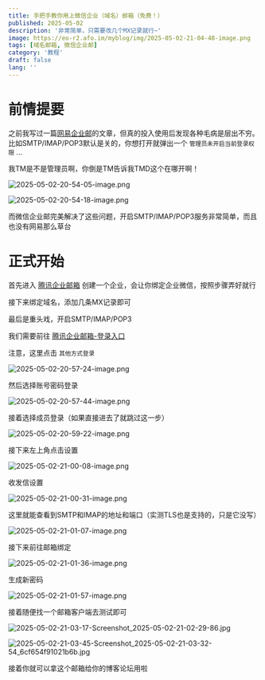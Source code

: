 ```yaml
---
title: 手把手教你用上微信企业（域名）邮箱（免费！）
published: 2025-05-02
description: '非常简单，只需要改几个MX记录就行~'
image: https://eo-r2.afo.im/myblog/img/2025-05-02-21-04-48-image.png
tags: [域名邮箱, 微信企业邮]
category: '教程'
draft: false 
lang: ''
---
```


# 前情提要

之前我写过一篇[网易企业邮](/posts/163-free-domain-email/)的文章，但真的投入使用后发现各种毛病是层出不穷。比如SMTP/IMAP/POP3默认是关的，你想打开就弹出一个 `管理员未开启当前登录权限` ...

我TM是不是管理员啊，你倒是TM告诉我TMD这个在哪开啊！

![2025-05-02-20-54-05-image.png](https://eo-r2.afo.im/myblog/img/2025-05-02-20-54-05-image.png)

![2025-05-02-20-54-18-image.png](https://eo-r2.afo.im/myblog/img/2025-05-02-20-54-18-image.png)

而微信企业邮完美解决了这些问题，开启SMTP/IMAP/POP3服务非常简单，而且也没有网易那么草台

# 正式开始

首先进入 [腾讯企业邮箱](https://work.weixin.qq.com/mail/) 创建一个企业，会让你绑定企业微信，按照步骤弄好就行

接下来绑定域名，添加几条MX记录即可

最后是重头戏，开启SMTP/IMAP/POP3

我们需要前往 [腾讯企业邮箱-登录入口](https://exmail.qq.com/login)

注意，这里点击 `其他方式登录`

![2025-05-02-20-57-24-image.png](https://eo-r2.afo.im/myblog/img/2025-05-02-20-57-24-image.png)

然后选择账号密码登录

![2025-05-02-20-57-44-image.png](https://eo-r2.afo.im/myblog/img/2025-05-02-20-57-44-image.png)

接着选择成员登录（如果直接进去了就跳过这一步）

![2025-05-02-20-59-22-image.png](https://eo-r2.afo.im/myblog/img/2025-05-02-20-59-22-image.png)

接下来左上角点击设置

![2025-05-02-21-00-08-image.png](https://eo-r2.afo.im/myblog/img/2025-05-02-21-00-08-image.png)

收发信设置

![2025-05-02-21-00-31-image.png](https://eo-r2.afo.im/myblog/img/2025-05-02-21-00-31-image.png)

这里就能查看到SMTP和IMAP的地址和端口（实测TLS也是支持的，只是它没写）

![2025-05-02-21-01-07-image.png](https://eo-r2.afo.im/myblog/img/2025-05-02-21-01-07-image.png)

接下来前往邮箱绑定

![2025-05-02-21-01-36-image.png](https://eo-r2.afo.im/myblog/img/2025-05-02-21-01-36-image.png)

生成新密码

![2025-05-02-21-01-57-image.png](https://eo-r2.afo.im/myblog/img/2025-05-02-21-01-57-image.png)

接着随便找一个邮箱客户端去测试即可

![2025-05-02-21-03-17-Screenshot_2025-05-02-21-02-29-86.jpg](https://eo-r2.afo.im/myblog/img/2025-05-02-21-03-17-Screenshot_2025-05-02-21-02-29-86.png)

![2025-05-02-21-03-45-Screenshot_2025-05-02-21-03-32-54_6cf654f91021b6b.jpg](https://eo-r2.afo.im/myblog/img/2025-05-02-21-03-45-Screenshot_2025-05-02-21-03-32-54_6cf654f91021b6b.png)

接着你就可以拿这个邮箱给你的博客论坛用啦